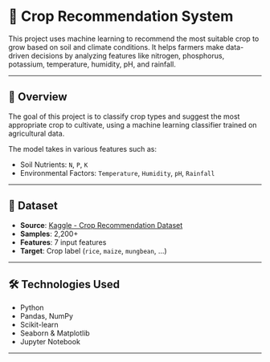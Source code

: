 # 🌾 Crop Recommendation System

This project uses machine learning to recommend the most suitable crop to grow based on soil and climate conditions. It helps farmers make data-driven decisions by analyzing features like nitrogen, phosphorus, potassium, temperature, humidity, pH, and rainfall.

---

## 🧠 Overview

The goal of this project is to classify crop types and suggest the most appropriate crop to cultivate, using a machine learning classifier trained on agricultural data.

The model takes in various features such as:
- Soil Nutrients: `N`, `P`, `K`
- Environmental Factors: `Temperature`, `Humidity`, `pH`, `Rainfall`

---

## 📂 Dataset

- **Source**: [Kaggle - Crop Recommendation Dataset](https://www.kaggle.com/datasets/atharvaingle/crop-recommendation-dataset)
- **Samples**: 2,200+
- **Features**: 7 input features
- **Target**: Crop label (`rice`, `maize`, `mungbean`, ...)

---

## 🛠️ Technologies Used

- Python
- Pandas, NumPy
- Scikit-learn
- Seaborn & Matplotlib
- Jupyter Notebook

---
